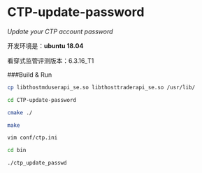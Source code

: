 # CTP-update-password

*Update your CTP account password*

开发环境是：**ubuntu 18.04**

看穿式监管评测版本：6.3.16_T1

###Build & Run 
```bash
cp libthostmduserapi_se.so libthosttraderapi_se.so /usr/lib/

cd CTP-update-password

cmake ./

make

vim conf/ctp.ini

cd bin

./ctp_update_passwd
```
